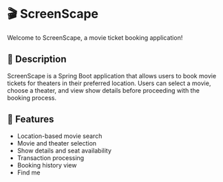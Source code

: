 # 🎬 ScreenScape
Welcome to ScreenScape, a movie ticket booking application!

## 📝 Description
ScreenScape is a Spring Boot application that allows users to book movie tickets for theaters in their preferred location.
Users can select a movie, choose a theater, and view show details before proceeding with the booking process.

## 🚀 Features
- Location-based movie search
- Movie and theater selection
- Show details and seat availability
- Transaction processing
- Booking history view  
- Find me
